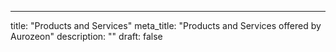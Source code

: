 ---
title: "Products and Services"
meta_title: "Products and Services offered by Aurozeon"
description: ""
draft: false
